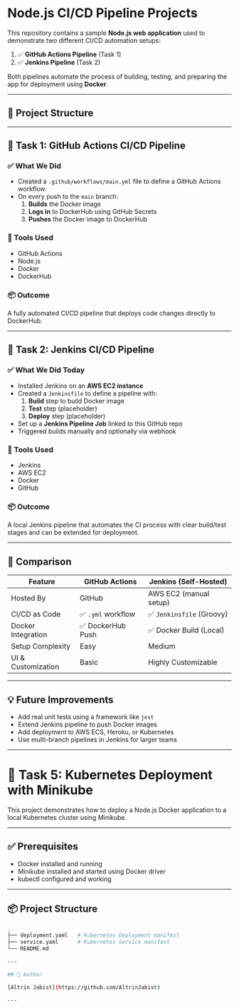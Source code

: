 # Node.js CI/CD Pipeline Projects

This repository contains a sample **Node.js web application** used to demonstrate two different CI/CD automation setups:

1. ✅ **GitHub Actions Pipeline** (Task 1)
2. ✅ **Jenkins Pipeline** (Task 2)

Both pipelines automate the process of building, testing, and preparing the app for deployment using **Docker**.

---

## 📁 Project Structure


---

## 🚀 Task 1: GitHub Actions CI/CD Pipeline

### ✅ What We Did

- Created a `.github/workflows/main.yml` file to define a GitHub Actions workflow.
- On every push to the `main` branch:
  1. **Builds** the Docker image
  2. **Logs in** to DockerHub using GitHub Secrets
  3. **Pushes** the Docker image to DockerHub

### 🧰 Tools Used

- GitHub Actions
- Node.js
- Docker
- DockerHub

### 📦 Outcome

A fully automated CI/CD pipeline that deploys code changes directly to DockerHub.

---

## 🚀 Task 2: Jenkins CI/CD Pipeline

### ✅ What We Did Today

- Installed Jenkins on an **AWS EC2 instance**
- Created a `Jenkinsfile` to define a pipeline with:
  1. **Build** step to build Docker image
  2. **Test** step (placeholder)
  3. **Deploy** step (placeholder)
- Set up a **Jenkins Pipeline Job** linked to this GitHub repo
- Triggered builds manually and optionally via webhook

### 🧰 Tools Used

- Jenkins
- AWS EC2
- Docker
- GitHub

### 📦 Outcome

A local Jenkins pipeline that automates the CI process with clear build/test stages and can be extended for deployment.

---

## 🔄 Comparison

| Feature            | GitHub Actions        | Jenkins (Self-Hosted)     |
|--------------------|------------------------|----------------------------|
| Hosted By          | GitHub                 | AWS EC2 (manual setup)     |
| CI/CD as Code      | ✅ `.yml` workflow     | ✅ `Jenkinsfile` (Groovy)   |
| Docker Integration | ✅ DockerHub Push      | ✅ Docker Build (Local)     |
| Setup Complexity   | Easy                   | Medium                     |
| UI & Customization | Basic                  | Highly Customizable        |

---

## 💡 Future Improvements

- Add real unit tests using a framework like `jest`
- Extend Jenkins pipeline to push Docker images
- Add deployment to AWS ECS, Heroku, or Kubernetes
- Use multi-branch pipelines in Jenkins for larger teams

---

# 🚀 Task 5: Kubernetes Deployment with Minikube

This project demonstrates how to deploy a Node.js Docker application to a local Kubernetes cluster using Minikube.

---

## ✅ Prerequisites

- Docker installed and running
- Minikube installed and started using Docker driver
- kubectl configured and working

---

## 📦 Project Structure

```bash
.
├── deployment.yaml   # Kubernetes Deployment manifest
├── service.yaml      # Kubernetes Service manifest
└── README.md

---

## 🙌 Author

[Altrin Jabist](https://github.com/AltrinJabist)

---

